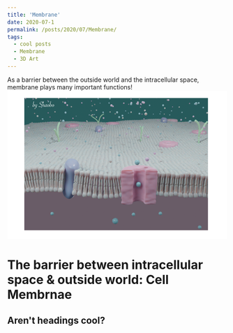 ```yaml
---
title: 'Membrane'
date: 2020-07-1
permalink: /posts/2020/07/Membrane/
tags:
  - cool posts
  - Membrane
  - 3D Art
---
```


As a barrier between the outside world and the intracellular space, membrane plays many important functions! 
![3D Membrane](/images/Membrane.png)

The barrier between intracellular space & outside world: Cell Membrnae
======

Aren't headings cool?
------
